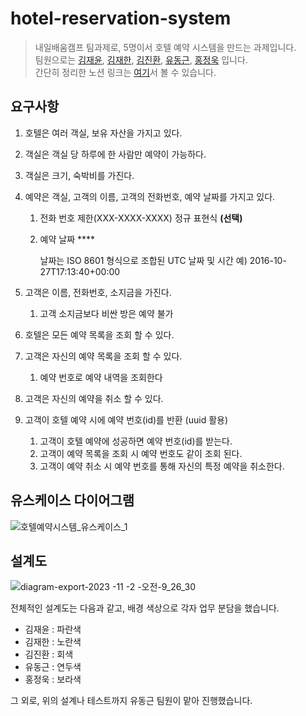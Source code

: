 # hotel-reservation-system
> 내일배움캠프 팀과제로, 5명이서 호텔 예약 시스템을 만드는 과제입니다.    
> 팀원으로는 [김재윤](https://github.com/lycoris62), [김재한](https://github.com/rlawogks22), [김진환](https://github.com/jump6923), [유동근](https://github.com/yudonggeun), [홍정욱](https://github.com/peter202597) 입니다.     
> 간단히 정리한 노션 링크는 [여기](https://smart-jingle-bbb.notion.site/a38a39c2c08440bc8833bb7cdbf2a9f9?pvs=4)서 볼 수 있습니다. 

## 요구사항 
1. 호텔은 여러 객실, 보유 자산을 가지고 있다.
2. 객실은 객실 당 하루에 한 사람만 예약이 가능하다.
3. 객실은 크기, 숙박비를 가진다.
4. 예약은 객실, 고객의 이름, 고객의 전화번호, 예약 날짜를 가지고 있다.
    1. 전화 번호 제한(XXX-XXXX-XXXX) 정규 표현식  **(선택)**
    2. 예약 날짜  ****
        
        날짜는 ISO 8601 형식으로
        조합된 UTC 날짜 및 시간
        예) 2016-10-27T17:13:40+00:00
        
5. 고객은 이름, 전화번호, 소지금을 가진다.
    1. 고객 소지금보다 비싼 방은 예약 불가
6. 호텔은 모든 예약 목록을 조회 할 수 있다.
7. 고객은 자신의 예약 목록을 조회 할 수 있다.
    1. 예약 번호로 예약 내역을 조회한다
8. 고객은 자신의 예약을 취소 할 수 있다.
9. 고객이 호텔 예약 시에 예약 번호(id)를 반환 (uuid 활용)
    1. 고객이 호텔 예약에 성공하면 예약 번호(id)를 받는다.
    2. 고객이 예약 목록을 조회 시 예약 번호도 같이 조회 된다.
    3. 고객이 예약 취소 시 예약 번호를 통해 자신의 특정 예약을 취소한다.

## 유스케이스 다이어그램 
![호텔예약시스템_유스케이스_1](https://github.com/lycoris62/hotel-reservation-system/assets/55584664/d8407db9-e123-49b7-8de6-985658236ba9)

## 설계도 
![diagram-export-2023 -11 -2 -오전-9_26_30](https://github.com/lycoris62/hotel-reservation-system/assets/55584664/c0e3221b-ad35-4981-acf4-e676082721b0)

전체적인 설계도는 다음과 같고, 배경 색상으로 각자 업무 분담을 했습니다. 
- 김재윤 : 파란색
- 김재한 : 노란색
- 김진환 : 회색
- 유동근 : 연두색
- 홍정욱 : 보라색

그 외로, 위의 설계나 테스트까지 유동근 팀원이 맡아 진행했습니다. 
